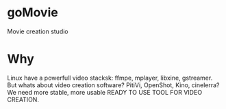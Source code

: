 goMovie
=======

Movie creation studio

Why
===
Linux have a powerfull video stacksk: ffmpe, mplayer, libxine, gstreamer.
But whats about video creation software? PitiVi, OpenShot, Kino, cinelerra?
We need more stable, more usable READY TO USE TOOL FOR VIDEO CREATION.
